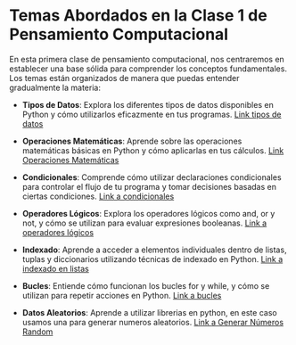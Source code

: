 # Temas Abordados en la Clase 1 de Pensamiento Computacional

En esta primera clase de pensamiento computacional, nos centraremos en establecer una base sólida para comprender los conceptos fundamentales. Los temas están organizados de manera que puedas entender gradualmente la materia:

- <b>Tipos de Datos</b>: Explora los diferentes tipos de datos disponibles en Python y cómo utilizarlos eficazmente en tus programas.
  [Link tipos de datos](./tiposDatos.ipynb)

- <b>Operaciones Matemáticas</b>: Aprende sobre las operaciones matemáticas básicas en Python y cómo aplicarlas en tus cálculos.
  [Link Operaciones Matemáticas](./operacionesMatematicas.ipynb)

- <b>Condicionales</b>: Comprende cómo utilizar declaraciones condicionales para controlar el flujo de tu programa y tomar decisiones basadas en ciertas condiciones.
  [Link a condicionales](./condicionales.ipynb)

- <b>Operadores Lógicos</b>: Explora los operadores lógicos como and, or y not, y cómo se utilizan para evaluar expresiones booleanas.
  [Link a operadores lógicos](./operadoresLogicos.ipynb)

- <b>Indexado</b>: Aprende a acceder a elementos individuales dentro de listas, tuplas y diccionarios utilizando técnicas de indexado en Python.
  [Link a indexado en listas](./indexado.ipynb)

- <b>Bucles</b>: Entiende cómo funcionan los bucles for y while, y cómo se utilizan para repetir acciones en Python.
  [Link a bucles](./bucles.ipynb)

- <b>Datos Aleatorios</b>: Aprende a utilizar librerias en python, en este caso usamos una para generar numeros aleatorios.
  [Link a Generar Números Random](./random.ipynb)

